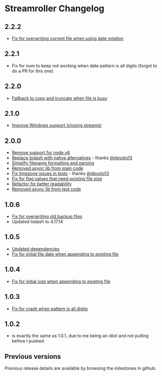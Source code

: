 # Streamroller Changelog

## 2.2.2

- [Fix for overwriting current file when using date rotation](https://github.com/log4js-node/streamroller/pull/54)

## 2.2.1

- Fix for num to keep not working when date pattern is all digits (forgot to do a PR for this one)

## 2.2.0

- [Fallback to copy and truncate when file is busy](https://github.com/log4js-node/streamroller/pull/53)

## 2.1.0

- [Improve Windows support (closing streams)](https://github.com/log4js-node/streamroller/pull/52)

## 2.0.0

- [Remove support for node v6](https://github.com/log4js-node/streamroller/pull/44)
- [Replace lodash with native alternatives](https://github.com/log4js-node/streamroller/pull/45) - thanks [@devoto13](https://github.com/devoto13)
- [Simplify filename formatting and parsing](https://github.com/log4js-node/streamroller/pull/46)
- [Removed async lib from main code](https://github.com/log4js-node/streamroller/pull/47)
- [Fix timezone issues in tests](https://github.com/log4js-node/streamroller/pull/48) - thanks [@devoto13](https://github.com/devoto13)
- [Fix for flag values that need existing file size](https://github.com/log4js-node/streamroller/pull/49)
- [Refactor for better readability](https://github.com/log4js-node/streamroller/pull/50)
- [Removed async lib from test code](https://github.com/log4js-node/streamroller/pull/51)

## 1.0.6

- [Fix for overwriting old backup files](https://github.com/log4js-node/streamroller/pull/43)
- Updated lodash to 4.17.14

## 1.0.5

- [Updated dependencies](https://github.com/log4js-node/streamroller/pull/38)
- [Fix for initial file date when appending to existing file](https://github.com/log4js-node/streamroller/pull/40)

## 1.0.4

- [Fix for initial size when appending to existing file](https://github.com/log4js-node/streamroller/pull/35)

## 1.0.3

- [Fix for crash when pattern is all digits](https://github.com/log4js-node/streamroller/pull/33)

## 1.0.2

- is exactly the same as 1.0.1, due to me being an idiot and not pulling before I pushed

## Previous versions

Previous release details are available by browsing the milestones in github.
